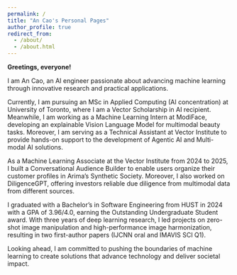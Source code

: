 ```yaml
---
permalink: /
title: "An Cao's Personal Pages"
author_profile: true
redirect_from: 
  - /about/
  - /about.html
---
```


**Greetings, everyone!**

I am An Cao, an AI engineer passionate about advancing machine learning through innovative research and practical applications.

Currently, I am pursuing an MSc in Applied Computing (AI concentration) at University of Toronto, where I am a Vector Scholarship in AI recipient. Meanwhile, I am working as a Machine Learning Intern at ModiFace, developing an explainable Vision Language Model for multimodal beauty tasks. Moreover, I am serving as a Technical Assistant at Vector Institute to provide hands-on support to the development of Agentic AI and Multi-modal AI solutions.

As a Machine Learning Associate at the Vector Institute from 2024 to 2025, I built a Conversational Audience Builder to enable users organize their customer profiles in Arima’s Synthetic Society. Moreover, I also worked on DiligenceGPT, offering investors reliable due diligence from multimodal data from different sources.

I graduated with a Bachelor’s in Software Engineering from HUST in 2024 with a GPA of 3.96/4.0, earning the Outstanding Undergraduate Student award. With three years of deep learning research, I led projects on zero-shot image manipulation and high-performance image harmonization, resulting in two first-author papers (IJCNN oral and IMAVIS SCI Q1).

Looking ahead, I am committed to pushing the boundaries of machine learning to create solutions that advance technology and deliver societal impact.
